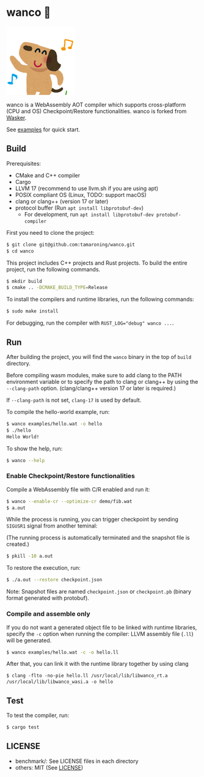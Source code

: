 # wanco 🐶

![plot](docs/assets/animal_dance_dog.png)

wanco is a WebAssembly AOT compiler which supports cross-platform (CPU and OS) Checkpoint/Restore functionalities. wanco is forked from [Wasker](https://github.com/mewz-project/wasker).


See [examples](./examples) for quick start.

## Build

Prerequisites:
- CMake and C++ compiler
- Cargo
- LLVM 17 (recommend to use llvm.sh if you are using apt)
- POSIX compliant OS (Linux, TODO: support macOS)
- clang or clang++ (version 17 or later)
- protocol buffer (Run `apt install libprotobuf-dev`)
    - For development, run `apt install libprotobuf-dev protobuf-compiler`
<!-- - libunwind-dev (Run `apt install libunwind-dev`) -->

First you need to clone the project:

```sh
$ git clone git@github.com:tamaroning/wanco.git
$ cd wanco
```

This project includes C++ projects and Rust projects.
To build the entire project, run the following commands.

```sh
$ mkdir build
$ cmake .. -DCMAKE_BUILD_TYPE=Release
```

To install the compilers and runtime libraries, run the following commands:

```sh
$ sudo make install
```

For debugging, run the compiler with `RUST_LOG="debug" wanco ...`.

## Run

After building the project, you will find the `wanco` binary in the top of `build` directory.

Before compiling wasm modules, make sure to add clang to the PATH environment variable or to specify the path to clang or clang++ by using the `--clang-path` option. (clang/clang++ version 17 or later is required.)

If `--clang-path` is not set, `clang-17` is used by default.

To compile the hello-world example, run:

```sh
$ wanco examples/hello.wat -o hello
$ ./hello
Hello World!
```

To show the help, run:

```sh
$ wanco --help
```

### Enable Checkpoint/Restore functionalities

Compile a WebAssembly file with C/R enabled and run it:

```sh
$ wanco --enable-cr --optimize-cr demo/fib.wat
$ a.out
```

While the process is running, you can trigger checkpoint by sending `SIGUSR1` signal from another teminal:

(The running process is automatically terminated and the snapshot file is created.)

```sh
$ pkill -10 a.out
```

To restore the execution, run:

```sh
$ ./a.out --restore checkpoint.json
```

Note: Snapshot files are named `checkpoint.json` or `checkpoint.pb` (binary format generated with protobuf).

### Compile and assemble only

If you do not want a generated object file to be linked with runtime libraries, specify the `-c` option when running the compiler:
LLVM assembly file (`.ll`) will be generated.

```sh
$ wanco examples/hello.wat -c -o hello.ll
```

After that, you can link it with the runtime library together by using clang

```
$ clang -flto -no-pie hello.ll /usr/local/lib/libwanco_rt.a /usr/local/lib/libwanco_wasi.a -o hello
```

## Test

To test the compiler, run:

```sh
$ cargo test
```

## LICENSE

- benchmark/: See LICENSE files in each directory
- others: MIT (See [LICENSE](./LICENSE))
